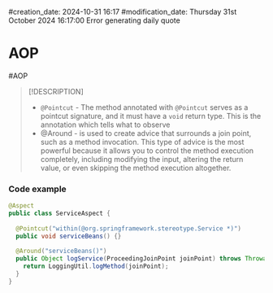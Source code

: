 #creation_date:  2024-10-31 16:17
#modification_date: Thursday 31st October 2024 16:17:00
Error generating daily quote

# AOP
#AOP

> [!DESCRIPTION] 
> - `@Pointcut` - The method annotated with `@Pointcut` serves as a pointcut signature, and it must have a `void` return type. This is the annotation which tells what to observe
> - @Around - is used to create advice that surrounds a join point, such as a method invocation. This type of advice is the most powerful because it allows you to control the method execution completely, including modifying the input, altering the return value, or even skipping the method execution altogether.
### Code example 
```java 
@Aspect  
public class ServiceAspect {  
  
  @Pointcut("within(@org.springframework.stereotype.Service *)")  
  public void serviceBeans() {}  
  
  @Around("serviceBeans()")  
  public Object logService(ProceedingJoinPoint joinPoint) throws Throwable {  
    return LoggingUtil.logMethod(joinPoint);  
  }  
}
```